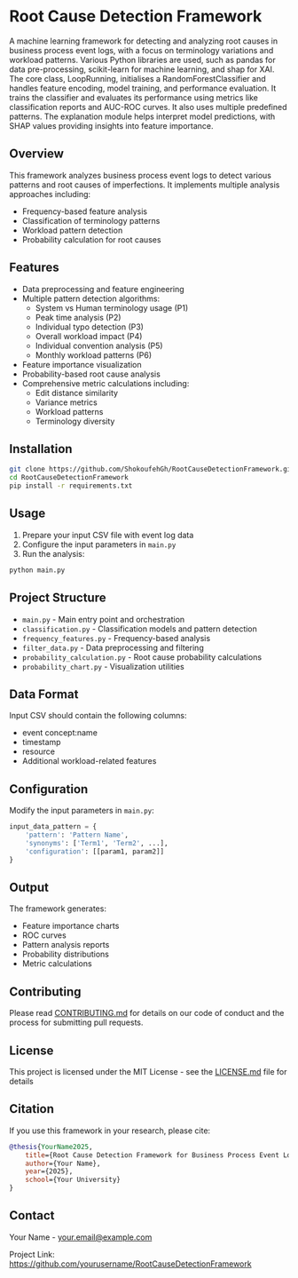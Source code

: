 # Root Cause Detection Framework

A machine learning framework for detecting and analyzing root causes in business process event logs, with a focus on terminology variations and workload patterns.
Various Python libraries are used, such as pandas for data pre-processing, scikit-learn for machine learning, and shap for XAI. The core class, LoopRunning, initialises a RandomForestClassifier and handles feature encoding, model training, and performance evaluation. It trains the classifier and evaluates its performance using metrics like classification reports and AUC-ROC curves. It also uses multiple predefined patterns. The explanation module helps interpret model predictions, with SHAP values providing insights into feature importance.

## Overview

This framework analyzes business process event logs to detect various patterns and root causes of imperfections. It implements multiple analysis approaches including:

- Frequency-based feature analysis
- Classification of terminology patterns
- Workload pattern detection
- Probability calculation for root causes

## Features

- Data preprocessing and feature engineering
- Multiple pattern detection algorithms:
  - System vs Human terminology usage (P1)
  - Peak time analysis (P2)
  - Individual typo detection (P3)
  - Overall workload impact (P4)
  - Individual convention analysis (P5)
  - Monthly workload patterns (P6)
- Feature importance visualization
- Probability-based root cause analysis
- Comprehensive metric calculations including:
  - Edit distance similarity
  - Variance metrics
  - Workload patterns
  - Terminology diversity

## Installation

```bash
git clone https://github.com/ShokoufehGh/RootCauseDetectionFramework.git
cd RootCauseDetectionFramework
pip install -r requirements.txt
```

## Usage

1. Prepare your input CSV file with event log data
2. Configure the input parameters in `main.py`
3. Run the analysis:

```bash
python main.py
```

## Project Structure

- `main.py` - Main entry point and orchestration
- `classification.py` - Classification models and pattern detection
- `frequency_features.py` - Frequency-based analysis
- `filter_data.py` - Data preprocessing and filtering
- `probability_calculation.py` - Root cause probability calculations
- `probability_chart.py` - Visualization utilities

## Data Format

Input CSV should contain the following columns:
- event concept:name
- timestamp
- resource
- Additional workload-related features

## Configuration

Modify the input parameters in `main.py`:

```python
input_data_pattern = {
    'pattern': 'Pattern Name',
    'synonyms': ['Term1', 'Term2', ...],
    'configuration': [[param1, param2]]
}
```

## Output

The framework generates:
- Feature importance charts
- ROC curves
- Pattern analysis reports
- Probability distributions
- Metric calculations

## Contributing

Please read [CONTRIBUTING.md](CONTRIBUTING.md) for details on our code of conduct and the process for submitting pull requests.

## License

This project is licensed under the MIT License - see the [LICENSE.md](LICENSE.md) file for details

## Citation

If you use this framework in your research, please cite:

```bibtex
@thesis{YourName2025,
    title={Root Cause Detection Framework for Business Process Event Logs},
    author={Your Name},
    year={2025},
    school={Your University}
}
```

## Contact

Your Name - your.email@example.com

Project Link: https://github.com/yourusername/RootCauseDetectionFramework

